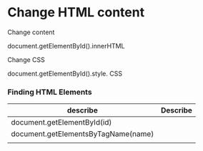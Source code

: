 # Change HTML content

Change content

document.getElementById().innerHTML



Change CSS&#x20;

document.getElementById().style. CSS



### Finding HTML Elements

| describe                            | Describe |
| ----------------------------------- | -------- |
| document.getElementById(id)         |          |
| document.getElementsByTagName(name) |          |
|                                     |          |

